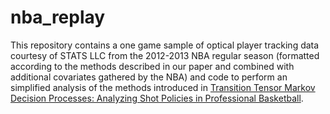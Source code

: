 # nba_replay

This repository contains a one game sample of optical player tracking data courtesy of STATS LLC from the 2012-2013 NBA regular season (formatted according to the methods described in our paper and combined with additional covariates gathered by the NBA) and code to perform an simplified analysis of the  methods introduced in [Transition Tensor Markov Decision Processes: Analyzing Shot Policies in Professional Basketball](https://arxiv.org/abs/1812.05170).





